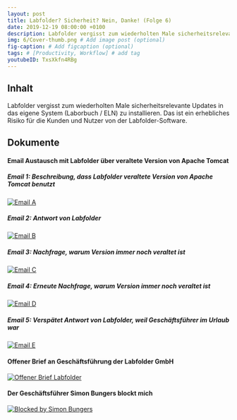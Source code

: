 ```yaml
---
layout: post
title: Labfolder? Sicherheit? Nein, Danke! (Folge 6)
date: 2019-12-19 08:00:00 +0100
description: Labfolder vergisst zum wiederholten Male sicherheitsrelevante Updates in das eigene System (Laborbuch / ELN) zu installieren. Das ist ein erhebliches Risiko für die Kunden und Nutzer von der Labfolder-Software.
img: 6/Cover-thumb.png # Add image post (optional)
fig-caption: # Add figcaption (optional)
tags: # [Productivity, Workflow] # add tag
youtubeID: TxsXkfn4RBg
---
```


## Inhalt

Labfolder vergisst zum wiederholten Male sicherheitsrelevante Updates in das eigene System (Laborbuch / ELN) zu installieren. Das ist ein erhebliches Risiko für die Kunden und Nutzer von der Labfolder-Software.

## Dokumente

#### Email Austausch mit Labfolder über veraltete Version von Apache Tomcat

##### Email 1: Beschreibung, dass Labfolder veraltete Version von Apache Tomcat benutzt
<a href="{{site.baseurl}}/assets/img/6/Email-A.png" target="_blank">
  <img src="{{site.baseurl}}/assets/img/6/Email-A.png" alt="Email A" title="Email A" class="image-link" />
</a>

##### Email 2: Antwort von Labfolder
<a href="{{site.baseurl}}/assets/img/6/Email-B.png" target="_blank">
  <img src="{{site.baseurl}}/assets/img/6/Email-B.png" alt="Email B" title="Email B" class="image-link" />
</a>

##### Email 3: Nachfrage, warum Version immer noch veraltet ist
<a href="{{site.baseurl}}/assets/img/6/Email-C.png" target="_blank">
  <img src="{{site.baseurl}}/assets/img/6/Email-C.png" alt="Email C" title="Email C" class="image-link" />
</a>

##### Email 4: Erneute Nachfrage, warum Version immer noch veraltet ist
<a href="{{site.baseurl}}/assets/img/6/Email-D.png" target="_blank">
  <img src="{{site.baseurl}}/assets/img/6/Email-D.png" alt="Email D" title="Email D" class="image-link" />
</a>

##### Email 5: Verspätet Antwort von Labfolder, weil Geschäftsführer im Urlaub war
<a href="{{site.baseurl}}/assets/img/6/Email-E.png" target="_blank">
  <img src="{{site.baseurl}}/assets/img/6/Email-E.png" alt="Email E" title="Email E" class="image-link" />
</a>

#### Offener Brief an Geschäftsführung der Labfolder GmbH

<a href="{{site.baseurl}}/assets/img/6/Offener-Brief-Labfolder.png" target="_blank">
  <img src="{{site.baseurl}}/assets/img/6/Offener-Brief-Labfolder.png" alt="Offener Brief Labfolder" title="Offener Brief Labfolder" class="image-link" />
</a>

#### Der Geschäftsführer Simon Bungers blockt mich

<a href="{{site.baseurl}}/assets/img/6/Blocked-by-Simon-Bungers.png" target="_blank">
  <img src="{{site.baseurl}}/assets/img/6/Blocked-by-Simon-Bungers.png" alt="Blocked by Simon Bungers" title="Blocked by Simon Bungers" class="image-link" />
</a>

